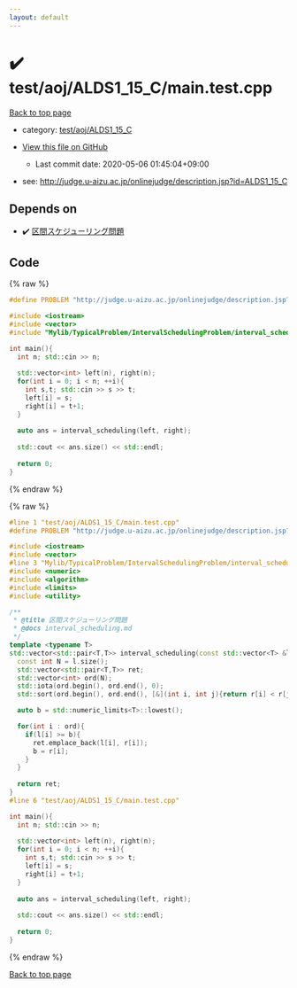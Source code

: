 ```yaml
---
layout: default
---
```


<!-- mathjax config similar to math.stackexchange -->
<script type="text/javascript" async
  src="https://cdnjs.cloudflare.com/ajax/libs/mathjax/2.7.5/MathJax.js?config=TeX-MML-AM_CHTML">
</script>
<script type="text/x-mathjax-config">
  MathJax.Hub.Config({
    TeX: { equationNumbers: { autoNumber: "AMS" }},
    tex2jax: {
      inlineMath: [ ['$','$'] ],
      processEscapes: true
    },
    "HTML-CSS": { matchFontHeight: false },
    displayAlign: "left",
    displayIndent: "2em"
  });
</script>

<script type="text/javascript" src="https://cdnjs.cloudflare.com/ajax/libs/jquery/3.4.1/jquery.min.js"></script>
<script src="https://cdn.jsdelivr.net/npm/jquery-balloon-js@1.1.2/jquery.balloon.min.js" integrity="sha256-ZEYs9VrgAeNuPvs15E39OsyOJaIkXEEt10fzxJ20+2I=" crossorigin="anonymous"></script>
<script type="text/javascript" src="../../../../assets/js/copy-button.js"></script>
<link rel="stylesheet" href="../../../../assets/css/copy-button.css" />


# :heavy_check_mark: test/aoj/ALDS1_15_C/main.test.cpp

<a href="../../../../index.html">Back to top page</a>

* category: <a href="../../../../index.html#dfb9b4b04978b5abf401139b8f15bff5">test/aoj/ALDS1_15_C</a>
* <a href="{{ site.github.repository_url }}/blob/master/test/aoj/ALDS1_15_C/main.test.cpp">View this file on GitHub</a>
    - Last commit date: 2020-05-06 01:45:04+09:00


* see: <a href="http://judge.u-aizu.ac.jp/onlinejudge/description.jsp?id=ALDS1_15_C">http://judge.u-aizu.ac.jp/onlinejudge/description.jsp?id=ALDS1_15_C</a>


## Depends on

* :heavy_check_mark: <a href="../../../../library/Mylib/TypicalProblem/IntervalSchedulingProblem/interval_scheduling.cpp.html">区間スケジューリング問題</a>


## Code

<a id="unbundled"></a>
{% raw %}
```cpp
#define PROBLEM "http://judge.u-aizu.ac.jp/onlinejudge/description.jsp?id=ALDS1_15_C"

#include <iostream>
#include <vector>
#include "Mylib/TypicalProblem/IntervalSchedulingProblem/interval_scheduling.cpp"

int main(){
  int n; std::cin >> n;
  
  std::vector<int> left(n), right(n);
  for(int i = 0; i < n; ++i){
    int s,t; std::cin >> s >> t;
    left[i] = s;
    right[i] = t+1;
  }
  
  auto ans = interval_scheduling(left, right);
  
  std::cout << ans.size() << std::endl;
  
  return 0;
}

```
{% endraw %}

<a id="bundled"></a>
{% raw %}
```cpp
#line 1 "test/aoj/ALDS1_15_C/main.test.cpp"
#define PROBLEM "http://judge.u-aizu.ac.jp/onlinejudge/description.jsp?id=ALDS1_15_C"

#include <iostream>
#include <vector>
#line 3 "Mylib/TypicalProblem/IntervalSchedulingProblem/interval_scheduling.cpp"
#include <numeric>
#include <algorithm>
#include <limits>
#include <utility>

/**
 * @title 区間スケジューリング問題
 * @docs interval_scheduling.md
 */
template <typename T>
std::vector<std::pair<T,T>> interval_scheduling(const std::vector<T> &l, const std::vector<T> &r){
  const int N = l.size();
  std::vector<std::pair<T,T>> ret;
  std::vector<int> ord(N);
  std::iota(ord.begin(), ord.end(), 0);
  std::sort(ord.begin(), ord.end(), [&](int i, int j){return r[i] < r[j];});

  auto b = std::numeric_limits<T>::lowest();

  for(int i : ord){
    if(l[i] >= b){
      ret.emplace_back(l[i], r[i]);
      b = r[i];
    }
  }
  
  return ret;
}
#line 6 "test/aoj/ALDS1_15_C/main.test.cpp"

int main(){
  int n; std::cin >> n;
  
  std::vector<int> left(n), right(n);
  for(int i = 0; i < n; ++i){
    int s,t; std::cin >> s >> t;
    left[i] = s;
    right[i] = t+1;
  }
  
  auto ans = interval_scheduling(left, right);
  
  std::cout << ans.size() << std::endl;
  
  return 0;
}

```
{% endraw %}

<a href="../../../../index.html">Back to top page</a>

